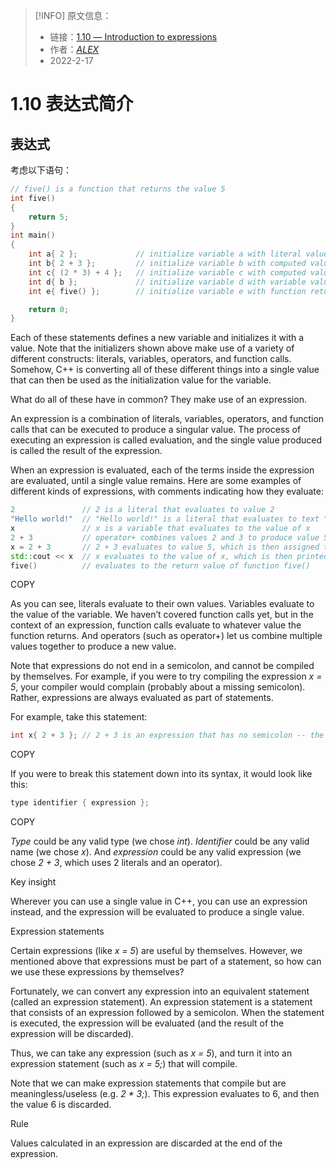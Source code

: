 > [!INFO] 原文信息：
> - 链接：[1.10 — Introduction to expressions](https://www.learncpp.com/cpp-tutorial/introduction-to-expressions/)
> - 作者：[_ALEX_](https://www.learncpp.com/author/Alex/ "View all posts by Alex")  
> - 2022-2-17

# 1.10 表达式简介

## 表达式

考虑以下语句：

```cpp
// five() is a function that returns the value 5
int five()
{
    return 5;
}
int main()
{
    int a{ 2 };             // initialize variable a with literal value 2
    int b{ 2 + 3 };         // initialize variable b with computed value 5
    int c{ (2 * 3) + 4 };   // initialize variable c with computed value 10
    int d{ b };             // initialize variable d with variable value 5
    int e{ five() };        // initialize variable e with function return value 5

    return 0;
}
```

Each of these statements defines a new variable and initializes it with a value. Note that the initializers shown above make use of a variety of different constructs: literals, variables, operators, and function calls. Somehow, C++ is converting all of these different things into a single value that can then be used as the initialization value for the variable.

What do all of these have in common? They make use of an expression.

An expression is a combination of literals, variables, operators, and function calls that can be executed to produce a singular value. The process of executing an expression is called evaluation, and the single value produced is called the result of the expression.

When an expression is evaluated, each of the terms inside the expression are evaluated, until a single value remains. Here are some examples of different kinds of expressions, with comments indicating how they evaluate:

```cpp
2               // 2 is a literal that evaluates to value 2
"Hello world!"  // "Hello world!" is a literal that evaluates to text "Hello world!"
x               // x is a variable that evaluates to the value of x
2 + 3           // operator+ combines values 2 and 3 to produce value 5
x = 2 + 3       // 2 + 3 evaluates to value 5, which is then assigned to variable x
std::cout << x  // x evaluates to the value of x, which is then printed to the console
five()          // evaluates to the return value of function five()
```

COPY

As you can see, literals evaluate to their own values. Variables evaluate to the value of the variable. We haven’t covered function calls yet, but in the context of an expression, function calls evaluate to whatever value the function returns. And operators (such as operator+) let us combine multiple values together to produce a new value.

Note that expressions do not end in a semicolon, and cannot be compiled by themselves. For example, if you were to try compiling the expression _x = 5_, your compiler would complain (probably about a missing semicolon). Rather, expressions are always evaluated as part of statements.

For example, take this statement:

```cpp
int x{ 2 + 3 }; // 2 + 3 is an expression that has no semicolon -- the semicolon is at the end of the statement containing the expression
```

COPY

If you were to break this statement down into its syntax, it would look like this:

```cpp
type identifier { expression };
```

COPY

_Type_ could be any valid type (we chose _int_). _Identifier_ could be any valid name (we chose _x_). And _expression_ could be any valid expression (we chose _2 + 3_, which uses 2 literals and an operator).

Key insight

Wherever you can use a single value in C++, you can use an expression instead, and the expression will be evaluated to produce a single value.

Expression statements

Certain expressions (like _x = 5_) are useful by themselves. However, we mentioned above that expressions must be part of a statement, so how can we use these expressions by themselves?

Fortunately, we can convert any expression into an equivalent statement (called an expression statement). An expression statement is a statement that consists of an expression followed by a semicolon. When the statement is executed, the expression will be evaluated (and the result of the expression will be discarded).

Thus, we can take any expression (such as _x = 5_), and turn it into an expression statement (such as _x = 5;_) that will compile.

Note that we can make expression statements that compile but are meaningless/useless (e.g. _2 * 3;_). This expression evaluates to 6, and then the value 6 is discarded.

Rule

Values calculated in an expression are discarded at the end of the expression.